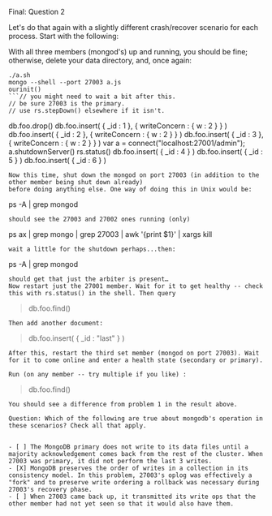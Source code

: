 Final: Question 2

Let's do that again with a slightly different crash/recover scenario for each process. Start with the following:

With all three members (mongod's) up and running, you should be fine; otherwise, delete your data directory, and, once again:
```
./a.sh
mongo --shell --port 27003 a.js
ourinit() 
```// you might need to wait a bit after this.
// be sure 27003 is the primary. 
// use rs.stepDown() elsewhere if it isn't.
```
db.foo.drop()
db.foo.insert( { _id : 1 }, { writeConcern : { w : 2 } } )
db.foo.insert( { _id : 2 }, { writeConcern : { w : 2 } } )
db.foo.insert( { _id : 3 }, { writeConcern : { w : 2 } } )
var a = connect("localhost:27001/admin");
a.shutdownServer()
rs.status()
db.foo.insert( { _id : 4 } )
db.foo.insert( { _id : 5 } )
db.foo.insert( { _id : 6 } )
```
Now this time, shut down the mongod on port 27003 (in addition to the other member being shut down already)
before doing anything else. One way of doing this in Unix would be:
```
ps -A | grep mongod
```
should see the 27003 and 27002 ones running (only)
```
ps ax | grep mongo | grep 27003 | awk '{print $1}' | xargs kill
```
wait a little for the shutdown perhaps...then:
```
ps -A | grep mongod
```
should get that just the arbiter is present…
Now restart just the 27001 member. Wait for it to get healthy -- check this with rs.status() in the shell. Then query
```
> db.foo.find()
```
Then add another document:
```
> db.foo.insert( { _id : "last" } )
```
After this, restart the third set member (mongod on port 27003). Wait for it to come online and enter a health state (secondary or primary).

Run (on any member -- try multiple if you like) :
```
> db.foo.find()
```
You should see a difference from problem 1 in the result above.

Question: Which of the following are true about mongodb's operation in these scenarios? Check all that apply.


- [ ] The MongoDB primary does not write to its data files until a majority acknowledgement comes back from the rest of the cluster. When 27003 was primary, it did not perform the last 3 writes.
- [X] MongoDB preserves the order of writes in a collection in its consistency model. In this problem, 27003's oplog was effectively a "fork" and to preserve write ordering a rollback was necessary during 27003's recovery phase.
- [ ] When 27003 came back up, it transmitted its write ops that the other member had not yet seen so that it would also have them.
